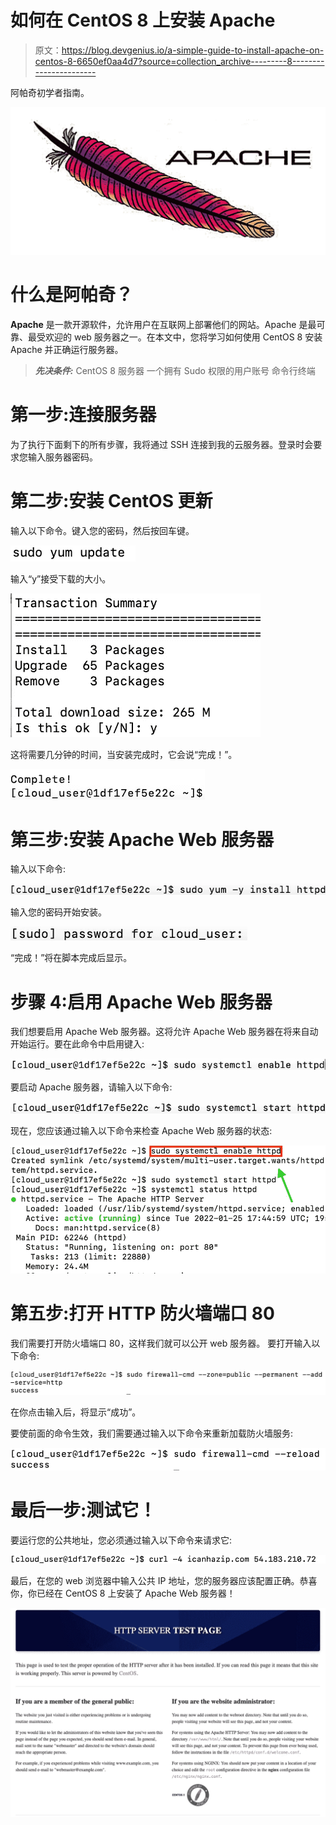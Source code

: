 # 如何在 CentOS 8 上安装 Apache

> 原文：<https://blog.devgenius.io/a-simple-guide-to-install-apache-on-centos-8-6650ef0aa4d7?source=collection_archive---------8----------------------->

阿帕奇初学者指南。

![](img/ac2f2587891c87b8be4c02d4c09e79b7.png)

# **什么是阿帕奇？**

**Apache** 是一款开源软件，允许用户在互联网上部署他们的网站。Apache 是最可靠、最受欢迎的 web 服务器之一。在本文中，您将学习如何使用 CentOS 8 安装 Apache 并正确运行服务器。

> ***先决条件:*** CentOS 8 服务器
> 一个拥有 Sudo 权限的用户账号
> 命令行终端

# **第一步:连接服务器**

为了执行下面剩下的所有步骤，我将通过 SSH 连接到我的云服务器。登录时会要求您输入服务器密码。

# **第二步:安装 CentOS 更新**

输入以下命令。键入您的密码，然后按回车键。

![](img/34bebbbe8a75d4d60555a0ca527a721b.png)

输入“y”接受下载的大小。

![](img/367db4f8947fdeedcfcedd4e872cc0c4.png)

这将需要几分钟的时间，当安装完成时，它会说“完成！”。

![](img/7bd4bb7de65ea23578b0c396c17fc361.png)

# **第三步:安装 Apache Web 服务器**

输入以下命令:

![](img/de1de4cb540c2a3a79d133cffcf04aed.png)

输入您的密码开始安装。

![](img/081d72a797186042c21e01d08152e060.png)

“完成！”将在脚本完成后显示。

# **步骤 4:启用 Apache Web 服务器**

我们想要启用 Apache Web 服务器。这将允许 Apache Web 服务器在将来自动开始运行。要在此命令中启用键入:

![](img/5e896704f9ca084f003683fe23a450cb.png)

要启动 Apache 服务器，请输入以下命令:

![](img/0224f3a2e58bc7cfd3123fb65861f498.png)

现在，您应该通过输入以下命令来检查 Apache Web 服务器的状态:

![](img/5f186d06f759e5e2cee5b1068582ebf6.png)

# **第五步:打开 HTTP 防火墙端口 80**

我们需要打开防火墙端口 80，这样我们就可以公开 web 服务器。
要打开输入以下命令:

![](img/f45dc3a123d6a82c49800a8ad17f6c8d.png)

在你点击输入后，将显示“成功”。

要使前面的命令生效，我们需要通过输入以下命令来重新加载防火墙服务:

![](img/6124f9aa23ef015658215971f8bb4ed4.png)

# 最后一步:测试它！

要运行您的公共地址，您必须通过输入以下命令来请求它:

![](img/84b7906f592fe3385364e20e08d6a2ca.png)

最后，在您的 web 浏览器中输入公共 IP 地址，您的服务器应该配置正确。恭喜你，你已经在 CentOS 8 上安装了 Apache Web 服务器！

![](img/9c94dd9014c86653baeb93f3c594539d.png)